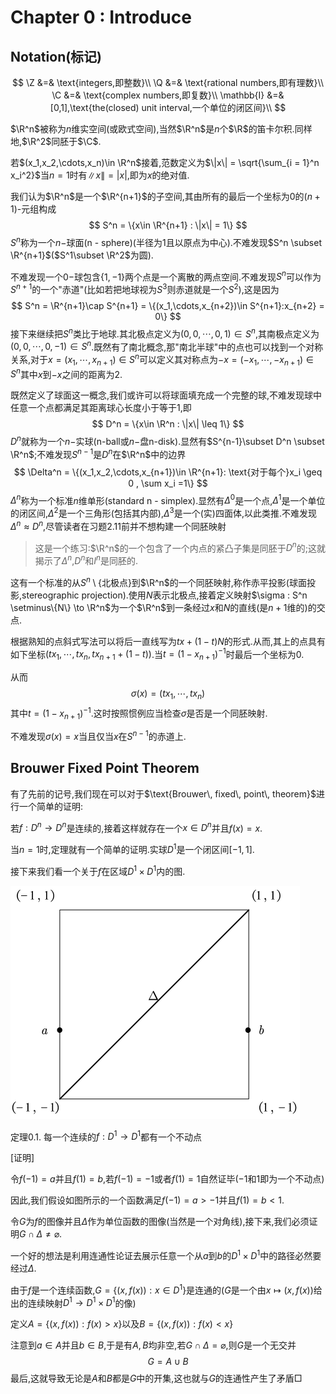 # Chapter 0 : Introduce

## Notation(标记)

$$
\Z &=& \text{integers,即整数}\\
\Q &=& \text{rational numbers,即有理数}\\
\C &=& \text{complex numbers,即复数}\\
\mathbb{I} &=& [0,1],\text{the(closed) unit interval,一个单位的闭区间}\\
$$

$\R^n$被称为$n$维实空间(或欧式空间),当然$\R^n$是$n$个$\R$的笛卡尔积.同样地,$\R^2$同胚于$\C$.

若$(x_1,x_2,\cdots,x_n)\in \R^n$接着,范数定义为$\|x\| = \sqrt{\sum_{i = 1}^n x_i^2}$当$n = 1$时有$\|x\| = |x|$,即为$x$的绝对值.

我们认为$\R^n$是一个$\R^{n+1}$的子空间,其由所有的最后一个坐标为$0$的$(n+1)$-元组构成
$$
S^n = \{x\in \R^{n+1} : \|x\| = 1\}
$$
$S^n$称为一个$n-$球面($\text{n - sphere}$)(半径为$1$且以原点为中心).不难发现$S^n \subset \R^{n+1}$($S^1\subset \R^2$为圆).

不难发现一个$0-$球包含$\{1,-1\}$两个点是一个离散的两点空间.不难发现$S^n$可以作为$S^{n+1}$的一个"赤道"(比如若把地球视为$S^3$则赤道就是一个$S^2$),这是因为
$$
S^n = \R^{n+1}\cap S^{n+1} = \{(x_1,\cdots,x_{n+2})\in S^{n+1}:x_{n+2} = 0\}
$$
接下来继续把$S^n$类比于地球.其北极点定义为$(0,0,\cdots,0,1)\in S^n$,其南极点定义为$(0,0,\cdots,0,-1)\in S^n$.既然有了南北概念,那"南北半球"中的点也可以找到一个对称关系,对于$x = (x_1,\cdots,x_{n+1})\in S^n$可以定义其对称点为$-x = (-x_1,\cdots,-x_{n+1})\in S^n$其中$x$到$-x$之间的距离为$2$.

既然定义了球面这一概念,我们或许可以将球面填充成一个完整的球,不难发现球中任意一个点都满足其距离球心长度小于等于$1$,即
$$
D^n = \{x\in \R^n : \|x\| \leq 1\}
$$
$D^n$就称为一个$n-$实球($\text{n-ball}$或$n-$盘$\text{n-disk}$).显然有$S^{n-1}\subset D^n \subset \R^n$;不难发现$S^{n-1}$是$D^n$在$\R^n$中的边界
$$
\Delta^n = \{(x_1,x_2,\cdots,x_{n+1})\in \R^{n+1}: \text{对于每个}x_i \geq 0 , \sum x_i =1\}
$$
$\Delta^n$称为一个标准$n$维单形($\text{standard n - simplex}$).显然有$\Delta^0$是一个点,$\Delta^1$是一个单位的闭区间,$\Delta^2$是一个三角形(包括其内部),$\Delta^3$是一个(实)四面体,以此类推.不难发现$\Delta^n \approx D^n$,尽管读者在习题$2.11$前并不想构建一个同胚映射

> 这是一个练习:$\R^n$的一个包含了一个内点的紧凸子集是同胚于$D^n$的;这就揭示了$\Delta^n$,$D^n$和$I^n$是同胚的.

这有一个标准的从$S^n \setminus\{\text{北极点}\}$到$\R^n$的一个同胚映射,称作赤平投影(球面投影,$\text{stereographic projection}$).使用$N$表示北极点,接着定义映射$\sigma : S^n \setminus\{N\} \to \R^n$为一个$\R^n$到一条经过$x$和$N$的直线(是$n+1$维的)的交点.

根据熟知的点斜式写法可以将后一直线写为$tx + (1-t)N$的形式.从而,其上的点具有如下坐标$(tx_1,\cdots,tx_n,tx_{n+1} +(1-t))$.当$t = (1-x_{n+1})^{-1}$时最后一个坐标为$0$.

从而
$$
\sigma(x) = (tx_1,\cdots,tx_n)
$$
其中$t = (1-x_{n+1})^{-1}$.这时按照惯例应当检查$\sigma$是否是一个同胚映射.

不难发现$\sigma(x) = x$当且仅当$x$在$S^{n-1}$的赤道上.

## Brouwer Fixed Point Theorem

有了先前的记号,我们现在可以对于$\text{Brouwer\, fixed\, point\, theorem}$进行一个简单的证明:

若$f : D^n \to D^n$是连续的,接着这样就存在一个$x \in D^n$并且$f(x) = x$.

当$n = 1$时,定理就有一个简单的证明.实球$D^1$是一个闭区间$[-1,1]$.

接下来我们看一个关于$f$在区域$D^1 \times D^1$内的图.

![image-20230712225200700](./image/1.png)

定理0.1. 每一个连续的$f : D^1 \to D^1$都有一个不动点

[证明]

令$f(-1) = a$并且$f(1) = b$,若$f(-1) = -1$或者$f(1) = 1$自然证毕($-1$和$1$即为一个不动点)

因此,我们假设如图所示的一个函数满足$f(-1) = a>-1$并且$f(1) = b<1$.

令$G$为$f$的图像并且$\Delta$作为单位函数的图像(当然是一个对角线),接下来,我们必须证明$G \cap \Delta \neq \varnothing$.

一个好的想法是利用连通性论证去展示任意一个从$a$到$b$的$D^1 \times D^1$中的路径必然要经过$\Delta$.

由于$f$是一个连续函数,$G = \{(x,f(x)) : x\in D^1\}$是连通的($G$是一个由$x \mapsto (x,f(x))$给出的连续映射$D^1 \to D^1 \times D^1$的像)

定义$A = \{(x,f(x)): f(x)>x\}$以及$B = \{(x,f(x)) : f(x)<x\}$

注意到$a \in A$并且$b \in B$,于是有$A,B$均非空,若$G \cap \Delta = \varnothing$,则$G$是一个无交并
$$
G= A\cup B
$$
最后,这就导致无论是$A$和$B$都是$G$中的开集,这也就与$G$的连通性产生了矛盾$\Box$
